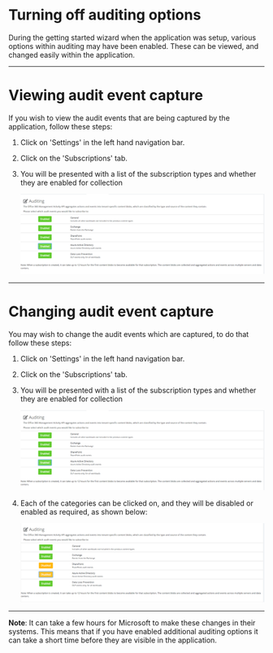 # Turning off auditing options

During the getting started wizard when the application was setup, various options within auditing may have been enabled. These can be viewed, and changed easily within the application.

----

# Viewing audit event capture

If you wish to view the audit events that are being captured by the application, follow these steps:

1. Click on 'Settings' in the left hand navigation bar.

2. Click on the 'Subscriptions' tab.

3. You will be presented with a list of the subscription types and whether they are enabled for collection

    ![Seed](../images/subscription-list.png)
	
----

# Changing audit event capture

You may wish to change the audit events which are captured, to do that follow these steps:

1. Click on 'Settings' in the left hand navigation bar.

2. Click on the 'Subscriptions' tab.

3. You will be presented with a list of the subscription types and whether they are enabled for collection

    ![Seed](../images/subscription-list.png)
	
4. Each of the categories can be clicked on, and they will be disabled or enabled as required, as shown below:

    ![Seed](../images/subscription-list2.png)

----
	
**Note**: It can take a few hours for Microsoft to make these changes in their systems. This means that if you have enabled additional auditing options it can take a short time before they are visible in the application.

